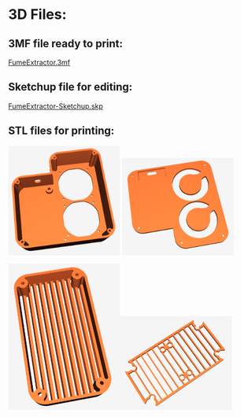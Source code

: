 # 3D Files:

## 3MF file ready to print:

[FumeExtractor.3mf](FumeExtractor.3mf)

## Sketchup file for editing:

[FumeExtractor-Sketchup.skp](FumeExtractor-Sketchup.skp)

## STL files for printing:
<a href="Body.stl"><img src="Body.png?raw=true" width=45% ></a> <a href="BackCover.stl"><img src="BackCover.png?raw=true" width=45% ></a>

<a href="InletGrill.stl"><img src="InletGrill.png?raw=true" width=45% ></a><a href="FilterGrill.stl"><img src="FilterGrill.png?raw=true" width=45% ></a>
